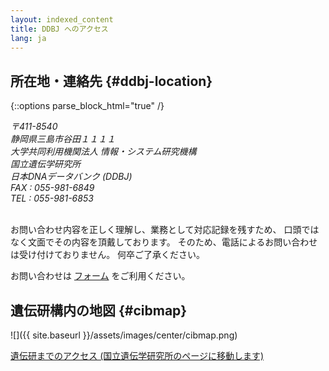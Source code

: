```yaml
---
layout: indexed_content
title: DDBJ へのアクセス
lang: ja
---
```


## 所在地・連絡先  {#ddbj-location}

{::options parse_block_html="true" /}
<address>

〒411-8540  
静岡県三島市谷田１１１１  
大学共同利用機関法人 情報・システム研究機構  
国立遺伝学研究所  
日本DNAデータバンク (DDBJ)  
FAX : 055-981-6849  
TEL : 055-981-6853

</address><br>
お問い合わせ内容を正しく理解し、業務として対応記録を残すため、  
口頭ではなく文面でその内容を頂戴しております。  
そのため、電話によるお問い合わせは受け付けておりません。  
何卒ご了承ください。

お問い合わせは [フォーム](https://forms.gle/zV4cYCnRCefd4FSz9) をご利用ください。

## 遺伝研構内の地図  {#cibmap}

![]({{ site.baseurl }}/assets/images/center/cibmap.png)

[遺伝研までのアクセス (国立遺伝学研究所のページに移動します)](http://www.nig.ac.jp/nig/ja/about-nig/access_ja)

